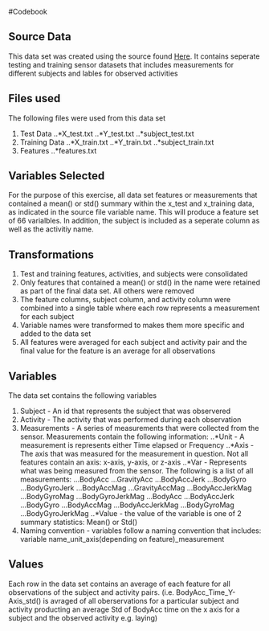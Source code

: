 #Codebook

## Source Data
This data set was created using the source found [Here](https://d396qusza40orc.cloudfront.net/getdata%2Fprojectfiles%2FUCI%20HAR%20Dataset.zip).
It contains seperate testing and training sensor datasets that includes measurements for different subjects and lables for observed activities

## Files used
The following files were used from this data set
1. Test Data
..*X_test.txt
..*Y_test.txt
..*subject_test.txt
2. Training Data
..*X_train.txt
..*Y_train.txt
..*subject_train.txt
3. Features
..*features.txt

## Variables Selected
For the purpose of this exercise, all data set features or measurements that contained a mean() or std() summary within the x_test and x_training data, as indicated in the source file variable name. This will produce a feature set of 66 varialbles. In addition, the subject is included as a seperate column as well as the activitiy name.

## Transformations
1. Test and training features, activities, and subjects were consolidated
2. Only features that contained a mean() or std() in the name were retained as part of the final data set. All others were removed
3. The feature columns, subject column, and activity column were combined into a single table where each row represents a measurement for each subject
4. Variable names were transformed to makes them more specific and added to the data set
5. All features were averaged for each subject and activity pair and the final value for the feature is an average for all observations

## Variables
The data set contains the following variables
1. Subject - An id that represents the subject that was observered
2. Activity - The activity that was performed during each observation
3. Measurements - A series of measurements that were collected from the sensor. Measurements contain the following information:
..*Unit - A measurement is represents either Time elapsed or Frequency
..*Axis - The axis that was measured for the measurement in question. Not all features contain an axis: x-axis, y-axis, or z-axis
..*Var - Represents what was being measured from the sensor. The following is a list of all measurements:
...BodyAcc
...GravityAcc
...BodyAccJerk
...BodyGyro
...BodyGyroJerk
...BodyAccMag
...GravityAccMag
...BodyAccJerkMag
...BodyGyroMag
...BodyGyroJerkMag
...BodyAcc
...BodyAccJerk
...BodyGyro
...BodyAccMag
...BodyAccJerkMag
...BodyGyroMag
...BodyGyroJerkMag
..*Value - the value of the variable is one of 2 summary statistics: Mean() or Std()
4. Naming convention - variables follow a naming convention that includes: variable name_unit_axis(depending on feature)_measurement

## Values
Each row in the data set contains an average of each feature for all observations of the subject and activity pairs. (i.e. BodyAcc_Time_Y-Axis_std() is avraged of all oberservations for a particular subject and activity producting an average Std of BodyAcc time on the x axis for a subject and the observed activity e.g. laying)

